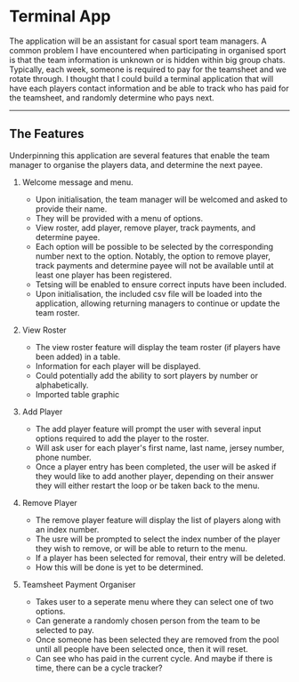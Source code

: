 # Terminal App
The application will be an assistant for casual sport team managers. A common problem I have encountered when participating in organised sport is that the team information is unknown or is hidden within big group chats. Typically, each week, someone is required to pay for the teamsheet and we rotate through. I thought that I could build a terminal application that will have each players contact information and be able to track who has paid for the teamsheet, and randomly determine who pays next. 

---
## The Features
Underpinning this application are several features that enable the team manager to organise the players data, and determine the next payee.

1. Welcome message and menu.
   - Upon initialisation, the team manager will be welcomed and asked to provide their name.
   - They will be provided with a menu of options.
   - View roster, add player, remove player, track payments, and determine payee.
   - Each option will be possible to be selected by the corresponding number next to the option. Notably, the option to remove player, track payments and determine payee will not be available until at least one player has been registered.
   - Tetsing will be enabled to ensure correct inputs have been included.
   - Upon initialisation, the included csv file will be loaded into the application, allowing returning managers to continue or update the team roster.

2. View Roster
   - The view roster feature will display the team roster (if players have been added) in a table.
   - Information for each player will be displayed.
   - Could potentially add the ability to sort players by number or alphabetically.
   - Imported table graphic

3. Add Player
   - The add player feature will prompt the user with several input options required to add the player to the roster.
   - Will ask user for each player's first name, last name, jersey number, phone number.
   - Once a player entry has been completed, the user will be asked if they would like to add another player, depending on their answer they will either restart the loop or be taken back to the menu.

4. Remove Player
   - The remove player feature will display the list of players along with an index number.
   - The usre will be prompted to select the index number of the player they wish to remove, or will be able to return to the menu.
   - If a player has been selected for removal, their entry will be deleted.
   - How this will be done is yet to be determined.

5. Teamsheet Payment Organiser
   - Takes user to a seperate menu where they can select one of two options.
   - Can generate a randomly chosen person from the team to be selected to pay.
   - Once someone has been selected they are removed from the pool until all people have been selected once, then it will reset.
   - Can see who has paid in the current cycle. And maybe if there is time, there can be a cycle tracker?